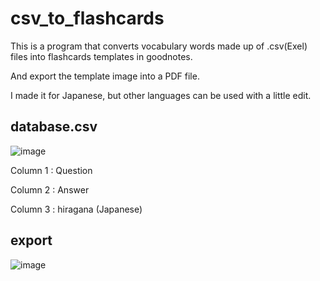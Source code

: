 # csv_to_flashcards

This is a program that converts vocabulary words made up of .csv(Exel) files into flashcards templates in goodnotes.

And export the template image into a PDF file.

I made it for Japanese, but other languages can be used with a little edit.

## database.csv
![image](https://user-images.githubusercontent.com/74374885/198468169-656a490d-5916-4c5c-88cd-fe1971c0b263.png)

Column 1 : Question

Column 2 : Answer

Column 3 : hiragana (Japanese)

## export
![image](https://user-images.githubusercontent.com/74374885/198472582-3e3011d8-9c26-4717-a0ba-d6ce1e4eddf4.png)
